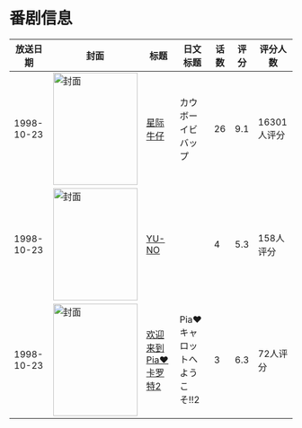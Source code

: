 # 番剧信息

|放送日期|封面|标题|日文标题|话数|评分|评分人数|
|---|---|---|---|---|---|---|
|1998-10-23|<img src="//lain.bgm.tv/pic/cover/c/c2/4c/253_jJJj9.jpg" alt="封面" style="width:150px;height:200px;object-fit:cover;">|[星际牛仔](https://bangumi.tv/subject/253)|カウボーイビバップ|26|9.1|16301人评分|
|1998-10-23|<img src="/img/no_icon_subject.png" alt="封面" style="width:150px;height:200px;object-fit:cover;">|[YU-NO](https://bangumi.tv/subject/62246)||4|5.3|158人评分|
|1998-10-23|<img src="/img/no_icon_subject.png" alt="封面" style="width:150px;height:200px;object-fit:cover;">|[欢迎来到Pia♥卡罗特2](https://bangumi.tv/subject/69426)|Pia♥キャロットへようこそ!!2|3|6.3|72人评分|
